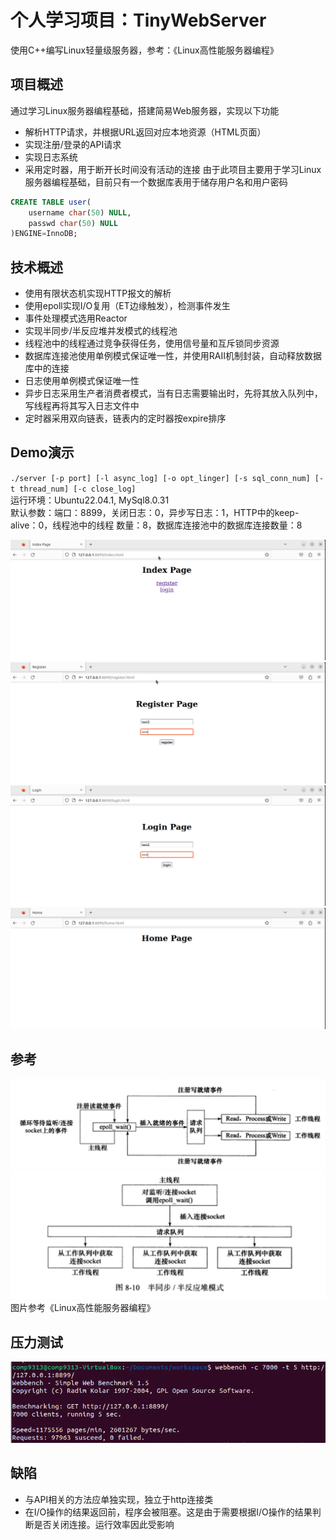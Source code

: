 # 个人学习项目：TinyWebServer
使用C++编写Linux轻量级服务器，参考：《Linux高性能服务器编程》

## 项目概述
通过学习Linux服务器编程基础，搭建简易Web服务器，实现以下功能
- 解析HTTP请求，并根据URL返回对应本地资源（HTML页面）
- 实现注册/登录的API请求  
- 实现日志系统 
- 采用定时器，用于断开长时间没有活动的连接 
由于此项目主要用于学习Linux服务器编程基础，目前只有一个数据库表用于储存用户名和用户密码  
```sql
CREATE TABLE user(
    username char(50) NULL,
    passwd char(50) NULL
)ENGINE=InnoDB;
```  
## 技术概述
- 使用有限状态机实现HTTP报文的解析
- 使用epoll实现I/O复用（ET边缘触发），检测事件发生
- 事件处理模式选用Reactor
- 实现半同步/半反应堆并发模式的线程池
- 线程池中的线程通过竞争获得任务，使用信号量和互斥锁同步资源
- 数据库连接池使用单例模式保证唯一性，并使用RAII机制封装，自动释放数据库中的连接
- 日志使用单例模式保证唯一性
- 异步日志采用生产者消费者模式，当有日志需要输出时，先将其放入队列中，
写线程再将其写入日志文件中
- 定时器采用双向链表，链表内的定时器按expire排序

## Demo演示
`./server [-p port] [-l async_log] [-o opt_linger] [-s sql_conn_num] [-t thread_num] [-c close_log]`  
运行环境：Ubuntu22.04.1, MySql8.0.31  
默认参数：端口：8899，关闭日志：0，异步写日志：1，HTTP中的keep-alive：0，线程池中的线程
数量：8，数据库连接池中的数据库连接数量：8  

![index_page](images/index_page.png)
![register](images/register_page.png)
![login](images/login_page.png)
![home](images/home_page.png)  
## 参考
![reactor](images/reactor.png)
![半同步半反应堆](images/半同步半反应堆.png)图片参考《Linux高性能服务器编程》
## 压力测试
![webbench](images/webbench.png)  
## 缺陷
- 与API相关的方法应单独实现，独立于http连接类
- 在I/O操作的结果返回前，程序会被阻塞。这是由于需要根据I/O操作的结果判断是否关闭连接。运行效率因此受影响